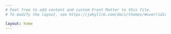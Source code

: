 ```yaml
---
# Feel free to add content and custom Front Matter to this file.
# To modify the layout, see https://jekyllrb.com/docs/themes/#overriding-theme-defaults

layout: home
---
```


<!DOCTYPE html>
<html lang="en">
<head>
  <meta charset="UTF-8">
  <title>Raheem Barnett | Scientist + Artist<title>
</head>
<body>
  <h1>TBD</h1>
  <footer>(c) Raheem Barnett 2019</footer>
</body>
</html>